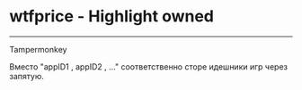 # wtfprice - Highlight owned

***

Tampermonkey

Вместо "appID1 , appID2 , ..." соответственно сторе идешники игр через запятую.